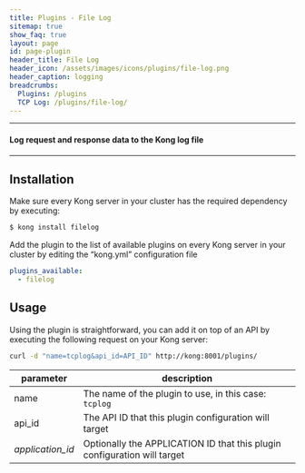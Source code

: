 ```yaml
---
title: Plugins - File Log
sitemap: true
show_faq: true
layout: page
id: page-plugin
header_title: File Log
header_icon: /assets/images/icons/plugins/file-log.png
header_caption: logging
breadcrumbs:
  Plugins: /plugins
  TCP Log: /plugins/file-log/
---
```


---

#### Log request and response data to the Kong log file

---

## Installation

Make sure every Kong server in your cluster has the required dependency by executing:

```bash
$ kong install filelog
```

Add the plugin to the list of available plugins on every Kong server in your cluster by editing the “kong.yml” configuration file

```yaml
plugins_available:
  - filelog
```

## Usage

Using the plugin is straightforward, you can add it on top of an API by executing the following request on your Kong server:

```bash
curl -d "name=tcplog&api_id=API_ID" http://kong:8001/plugins/
```

| parameter                    | description                                                |
|------------------------------|------------------------------------------------------------|
| name                         | The name of the plugin to use, in this case: `tcplog`   |
| api_id                       | The API ID that this plugin configuration will target             |
| *application_id*             | Optionally the APPLICATION ID that this plugin configuration will target |
